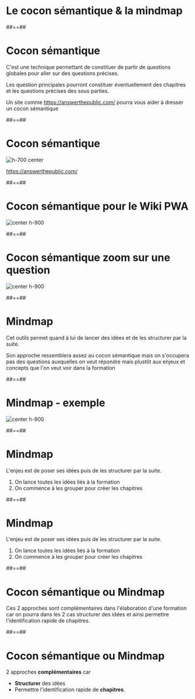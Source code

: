 <!-- .slide: class="transition bg-white" -->

# Le cocon sémantique & la mindmap

##==##

<!-- .slide: data-type-show="restit" -->

# Cocon sémantique

C'est une technique permettant de constituer de partir de questions globales pour aller sur des questions précises.

Les question principales pourront constituer éventuellement des chapitres et les questions précises des sous parties.

Un site comme https://answerthepublic.com/ pourra vous aider à dresser un cocon sémantique

##==##

<!-- .slide: data-type-show="prez" -->

# Cocon sémantique

![h-700 center](/assets/images/cocon-semantique.svg)

https://answerthepublic.com/

<!-- .element: class="center" style="width:400px" -->

##==##

# Cocon sémantique pour le Wiki PWA

![center h-900](./assets/images/cocoon.png)

##==##

# Cocon sémantique zoom sur une question

![center h-900](./assets/images/cocoon-question.png)

##==##

<!-- .slide: data-type-show="restit" -->

# Mindmap

Cet outils permet quand à lui de lancer des idées et de les structurer par la suite.

Son approche ressemblera assez au cocon sémantique mais on s'occupera pas des questions auxquelles on veut répondre mais plustôt aux enjeux et concepts que l'on veut voir dans la formation

##==##

# Mindmap - exemple

![center h-900](./assets/images/mindmap.png)

##==##

<!-- .slide: data-type-show="restit" -->

# Mindmap

L'enjeu est de poser ses idées puis de les structurer par la suite.

1. On lance toutes les idées liés à la formation
1. On commence à les grouper pour créer les chapitres

##==##

<!-- .slide: data-type-show="prez" -->

# Mindmap

L'enjeu est de poser ses idées puis de les structurer par la suite.

1. On lance toutes les idées liés à la formation
1. On commence à les grouper pour créer les chapitres
<!-- .element: class="list-fragment" -->

##==##

<!-- .slide: data-type-show="restit" -->

# Cocon sémantique ou Mindmap

Ces 2 approches sont complémentaires dans l'élaboration d'une formation car on pourra dans les 2 cas structurer des idées et ainsi permettre l'identification rapide de chapitres.

##==##

<!-- .slide: data-type-show="prez" -->

# Cocon sémantique ou Mindmap

2 approches **complémentaires** car

- **Structurer** des idées
- Permettre l'identification rapide de **chapitres**.
